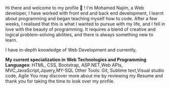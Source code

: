 Hi there and welcome to my profile 👋 !
I'm Mohamed Najim, a Web developer, I have worked with front end and back end development, I learnt about programming and began teaching myself how to code.
After a few weeks, I realised that this is what I wanted to pursue with my life, and I fell in love with the beauty of programming. It requires a blend of creative and logical problem-solving abilities, and there is always something new to learn.

I have in-depth knowledge of Web Development and currently, 

**My current specialization in**
**Web Technologies and Programming Languages**: HTML, CSS, Bootstrap, ASP.NET,Web APIs, MVC,JavaScript,Jquery,MY-SQL
Other Tools:  Git, Sublime text,Visual studio code, Agile
You may discover more about me by reviewing my Resume and thank you for taking the time to look over my profile.
